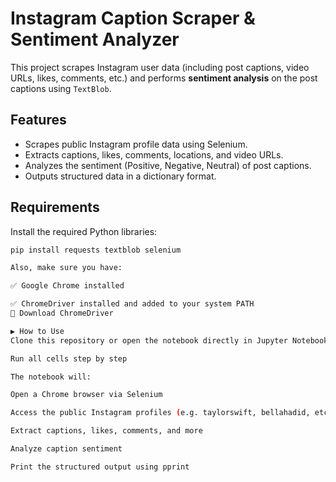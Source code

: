 # Instagram Caption Scraper & Sentiment Analyzer

This project scrapes Instagram user data (including post captions, video URLs, likes, comments, etc.) and performs **sentiment analysis** on the post captions using `TextBlob`.

## Features

- Scrapes public Instagram profile data using Selenium.
- Extracts captions, likes, comments, locations, and video URLs.
- Analyzes the sentiment (Positive, Negative, Neutral) of post captions.
- Outputs structured data in a dictionary format.

## Requirements

Install the required Python libraries:

```bash
pip install requests textblob selenium

Also, make sure you have:

✅ Google Chrome installed

✅ ChromeDriver installed and added to your system PATH
🔗 Download ChromeDriver

▶️ How to Use
Clone this repository or open the notebook directly in Jupyter Notebook or Google Colab

Run all cells step by step

The notebook will:

Open a Chrome browser via Selenium

Access the public Instagram profiles (e.g. taylorswift, bellahadid, etc.)

Extract captions, likes, comments, and more

Analyze caption sentiment

Print the structured output using pprint
